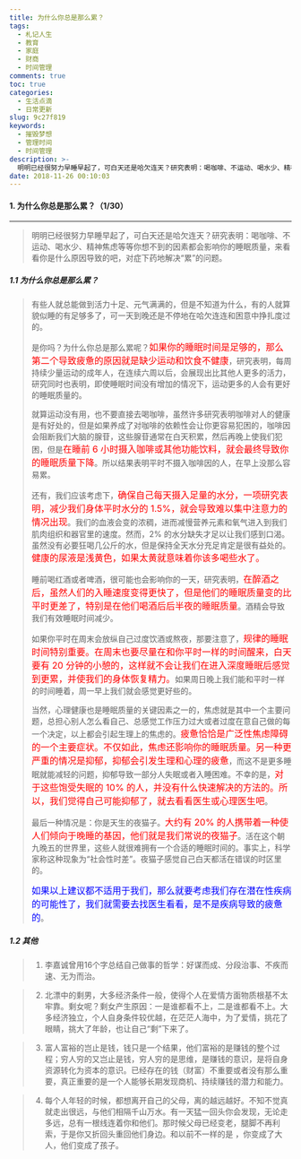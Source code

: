 ```yaml
---
title: 为什么你总是那么累？
tags:
  - 札记人生
  - 教育
  - 家庭
  - 财商
  - 时间管理
comments: true
toc: true
categories:
  - 生活点滴
  - 日常更新
slug: 9c27f819
keywords:
  - 摧毁梦想
  - 管理时间
  - 时间管理
description: >-
  明明已经很努力早睡早起了，可白天还是哈欠连天？研究表明：喝咖啡、不运动、喝水少、精神焦虑等等你想不到的因素都会影响你的睡眠质量，来看看你是什么原因导致的吧，对症下药地解决“累”的问题。
date: 2018-11-26 00:10:03
---
```

<script type="text/javascript" src="/assets/js/dist/bai.js"></script>

#### 1. 为什么你总是那么累？（1/30）
---
> 明明已经很努力早睡早起了，可白天还是哈欠连天？研究表明：喝咖啡、不运动、喝水少、精神焦虑等等你想不到的因素都会影响你的睡眠质量，来看看你是什么原因导致的吧，对症下药地解决“累”的问题。

##### 1.1 为什么你总是那么累？
> 有些人就总能做到活力十足、元气满满的，但是不知道为什么，有的人就算貌似睡的有足够多了，可一天到晚还是不停地在哈欠连连和困意中挣扎度过的。
>
> 是你吗？为什么你总是那么累呢？<font color="red" size=3>如果你的睡眠时间是足够的，那么第二个导致疲惫的原因就是缺少运动和饮食不健康</font>，研究表明，每周持续少量运动的成年人，在连续六周以后，会展现出比其他人更多的活力，研究同时也表明，即使睡眠时间没有增加的情况下，运动更多的人会有更好的睡眠质量的。
>
> 就算运动没有用，也不要直接去喝咖啡，虽然许多研究表明咖啡对人的健康是有好处的，但是如果养成了对咖啡的依赖性会让你更容易犯困的，咖啡因会阻断我们大脑的腺苷，这些腺苷通常在白天积累，然后再晚上使我们犯困，但是<font color="red" size=3>在睡前 6 小时摄入咖啡或其他功能饮料，就会最终导致你的睡眠质量下降</font>。所以结果表明平时不摄入咖啡因的人，在早上没那么容易累。
>
> 还有，我们应该考虑下，<font color="red" size=3>确保自己每天摄入足量的水分，一项研究表明，减少我们身体平时水分的 1.5%，就会导致难以集中注意力的情况出现</font>。我们的血液会变的浓稠，进而减慢营养元素和氧气进入到我们肌肉组织和器官里的速度。然而，2% 的水分缺失才足以让我们感到口渴。虽然没有必要狂喝几公斤的水，但是保持全天水分充足肯定是很有益处的。<font color="red" size=3>健康的尿液是浅黄色，如果太黄就意味着你该多喝些水了。</font>
>
> 睡前喝红酒或者啤酒，很可能也会影响你的一天，研究表明，<font color="red" size=3>在醉酒之后，虽然人们的入睡速度变得更快了，但是他们的睡眠质量变的比平时更差了，特别是在他们喝酒后后半夜的睡眠质量</font>。酒精会导致我们有效睡眠时间减少。
>
> 如果你平时在周末会放纵自己过度饮酒或熬夜，那要注意了，<font color="red" size=3>规律的睡眠时间特别重要。在周末也要尽量在和你平时一样的时间醒来，白天要有 20 分钟的小憩的，这样就不会让我们在进入深度睡眠后感觉到更累，并使我们的身体恢复精力。</font>如果周日晚上我们能和平时一样的时间睡着，周一早上我们就会感觉更好些的。
>
> 当然，心理健康也是睡眠质量的关键因素之一的，焦虑就是其中一个主要问题，总担心别人怎么看自己、总感觉工作压力过大或者过度在意自己做的每一个决定，以上都会引起生理上的焦虑的。<font color="red" size=3>疲惫恰恰是广泛性焦虑障碍的一个主要症状。不仅如此，焦虑还影响你的睡眠质量。另一种更严重的情况是抑郁，抑郁会引发生理和心理的疲惫</font>，而这不是更多睡眠就能减轻的问题，抑郁导致一部分人失眠或者入睡困难。不幸的是，<font color="red" size=3>对于这些饱受失眠的 10% 的人，并没有什么快速解决的方法的。所以，我们觉得自己可能抑郁了，就去看看医生或心理医生吧</font>。
>
> 最后一种情况是：你是天生的夜猫子。<font color="red" size=3>大约有 20% 的人携带着一种使人们倾向于晚睡的基因，他们就是我们常说的夜猫子</font>。活在这个朝九晚五的世界里，这些人就很难拥有一个合适的睡眠时间的。事实上，科学家称这种现象为“社会性时差”。夜猫子感觉自己白天都活在错误的时区里的。
>
> <font color="blue" size=3>如果以上建议都不适用于我们，那么就要考虑我们存在潜在性疾病的可能性了，我们就需要去找医生看看，是不是疾病导致的疲惫的</font>。

##### 1.2 其他
> 1. 李嘉诚曾用16个字总结自己做事的哲学：好谋而成、分段治事、不疾而速、无为而治。

> 2. 北漂中的剩男，大多经济条件一般，使得个人在爱情方面物质根基不太牢靠。剩女呢？剩女产生原因：一是谁都看不上，二是谁都看不上。大多经济独立，个人自身条件较优越，在茫茫人海中，为了爱情，挑花了眼睛，挑大了年龄，也让自己“剩”下来了。

> 3. 富人富裕的岂止是钱，钱只是一个结果，他们富裕的是赚钱的整个过程；穷人穷的又岂止是钱，穷人穷的是思维，是赚钱的意识，是将自身资源转化为资本的意识。已经存在的钱（财富）不重要或者没有那么重要，真正重要的是一个人能够长期发现商机、持续赚钱的潜力和能力。

> 4. 每个人年轻的时候，都想离开自己的父母，离的越远越好。不知不觉真就走出很远，与他们相隔千山万水。有一天猛一回头你会发现，无论走多远，总有一根线连着你和他们。那时候父母已经变老，腿脚不再利索，于是你又折回头重回他们身边。和以前不一样的是 ，你变成了大人，他们变成了孩子。

